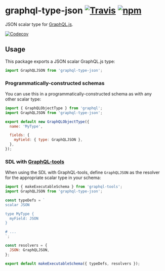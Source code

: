 # graphql-type-json [![Travis][build-badge]][build] [![npm][npm-badge]][npm]

JSON scalar type for [GraphQL.js](https://github.com/graphql/graphql-js).

[![Codecov][codecov-badge]][codecov]

## Usage

This package exports a JSON scalar GraphQL.js type:

```js
import GraphQLJSON from 'graphql-type-json';
```

### Programmatically-constructed schemas

You can use this in a programmatically-constructed schema as with any other scalar type:

```js
import { GraphQLObjectType } from 'graphql';
import GraphQLJSON from 'graphql-type-json';

export default new GraphQLObjectType({
  name: 'MyType',

  fields: {
    myField: { type: GraphQLJSON },
  },
});
```

### SDL with [GraphQL-tools](https://github.com/apollographql/graphql-tools)

When using the SDL with GraphQL-tools, define `GraphQLJSON` as the resolver for the appropriate scalar type in your schema:

```js
import { makeExecutableSchema } from 'graphql-tools';
import GraphQLJSON from 'graphql-type-json';

const typeDefs = `
scalar JSON

type MyType {
  myField: JSON
}

# ...
`;

const resolvers = {
  JSON: GraphQLJSON,
};

export default makeExecutableSchema({ typeDefs, resolvers });
```

[build-badge]: https://img.shields.io/travis/taion/graphql-type-json/master.svg
[build]: https://travis-ci.org/taion/graphql-type-json

[npm-badge]: https://img.shields.io/npm/v/graphql-type-json.svg
[npm]: https://www.npmjs.com/package/graphql-type-json

[codecov-badge]: https://img.shields.io/codecov/c/github/taion/graphql-type-json/master.svg
[codecov]: https://codecov.io/gh/taion/graphql-type-json
